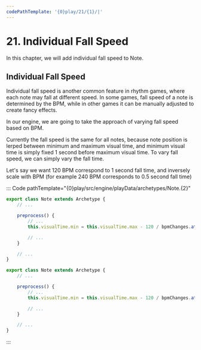 ```yaml
---
codePathTemplate: '{0}play/21/{1}/|'
---
```


# 21. Individual Fall Speed

In this chapter, we will add individual fall speed to Note.

## Individual Fall Speed

Individual fall speed is another common feature in rhythm games, where each note may fall at different speed. In some games, fall speed of a note is determined by the BPM, while in other games it can be manually adjusted to create fancy effects.

In our engine, we are going to take the approach of varying fall speed based on BPM.

Currently the fall speed is the same for all notes, because note position is lerped between minimum and maximum visual time, and minimum visual time is simply fixed 1 second before maximum visual time. To vary fall speed, we can simply vary the fall time.

Let's say we want 120 BPM correspond to 1 second fall time, and inversely scale with BPM (for example 240 BPM corresponds to 0.5 second fall time)

::: Code pathTemplate="{0}play/src/engine/playData/archetypes/Note.{2}"

```ts
export class Note extends Archetype {
    // ...

    preprocess() {
        // ...
        this.visualTime.min = this.visualTime.max - 120 / bpmChanges.at(this.data.beat).bpm

        // ...
    }

    // ...
}
```

```js
export class Note extends Archetype {
    // ...

    preprocess() {
        // ...
        this.visualTime.min = this.visualTime.max - 120 / bpmChanges.at(this.data.beat).bpm

        // ...
    }

    // ...
}
```

:::
